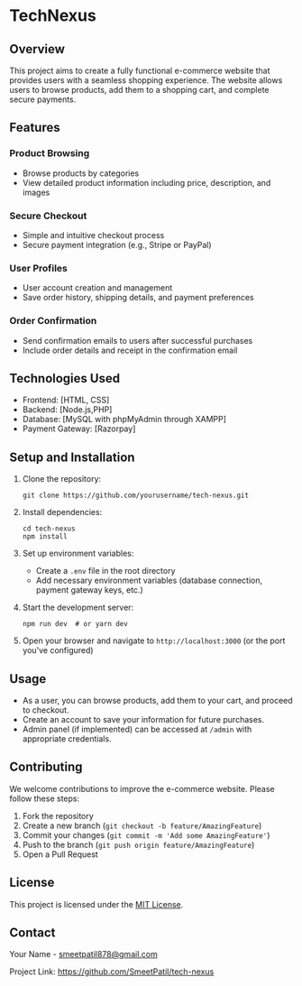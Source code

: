 # TechNexus

## Overview

This project aims to create a fully functional e-commerce website that provides users with a seamless shopping experience. The website allows users to browse products, add them to a shopping cart, and complete secure payments.

## Features

### Product Browsing
- Browse products by categories
- View detailed product information including price, description, and images

### Secure Checkout
- Simple and intuitive checkout process
- Secure payment integration (e.g., Stripe or PayPal)

### User Profiles
- User account creation and management
- Save order history, shipping details, and payment preferences

### Order Confirmation
- Send confirmation emails to users after successful purchases
- Include order details and receipt in the confirmation email

## Technologies Used

- Frontend: [HTML, CSS]
- Backend: [Node.js,PHP]
- Database: [MySQL with phpMyAdmin through XAMPP]
- Payment Gateway: [Razorpay]

## Setup and Installation

1. Clone the repository:
   ```
   git clone https://github.com/yourusername/tech-nexus.git
   ```

2. Install dependencies:
   ```
   cd tech-nexus
   npm install  
   ```

3. Set up environment variables:
   - Create a `.env` file in the root directory
   - Add necessary environment variables (database connection, payment gateway keys, etc.)

4. Start the development server:
   ```
   npm run dev  # or yarn dev
   ```

5. Open your browser and navigate to `http://localhost:3000` (or the port you've configured)

## Usage

- As a user, you can browse products, add them to your cart, and proceed to checkout.
- Create an account to save your information for future purchases.
- Admin panel (if implemented) can be accessed at `/admin` with appropriate credentials.

## Contributing

We welcome contributions to improve the e-commerce website. Please follow these steps:

1. Fork the repository
2. Create a new branch (`git checkout -b feature/AmazingFeature`)
3. Commit your changes (`git commit -m 'Add some AmazingFeature'`)
4. Push to the branch (`git push origin feature/AmazingFeature`)
5. Open a Pull Request

## License

This project is licensed under the [MIT License](LICENSE).

## Contact

Your Name - smeetpatil878@gmail.com

Project Link: https://github.com/SmeetPatil/tech-nexus
